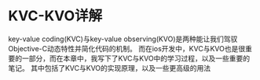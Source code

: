 # KVC-KVO详解
key-value coding(KVC)与key-value observing(KVO)是两种能让我们驾驭Objective-C动态特性并简化代码的机制。
而在ios开发中，KVC与KVO也是很重要的一部分，而在本章中，我写下了KVC与KVO中的学习过程，以及一些重要的笔记。
其中包括了KVC与KVO的实现原理，以及一些更高级的用法
